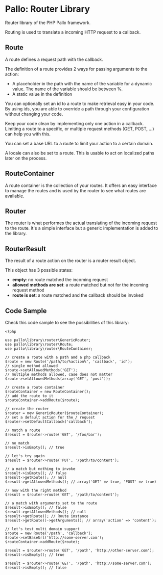 # Pallo: Router Library

Router library of the PHP Pallo framework.

Routing is used to translate a incoming HTTP request to a callback.

## Route

A route defines a request path with the callback. 

The definition of a route provides 2 ways for passing arguments to the action:
 
* A placeholder in the path with the name of the variable for a dynamic value. The name of the variable should be between %.
* A static value in the definition 

You can optionally set an id to a route to make retrieval easy in your code. 
By using ids, you are able to override a path through your configuration without changing your code.

Keep your code clean by implementing only one action in a callback. 
Limiting a route to a specific, or multiple request methods (GET, POST, ...) can help you with this.

You can set a base URL to a route to limit your action to a certain domain. 

A locale can also be set to a route. 
This is usable to act on localized paths later on the process.

## RouteContainer

A route container is the collection of your routes. 
It offers an easy interface to manage the routes and is used by the router to see what routes are available.

## Router

The router is what performes the actual translating of the incoming request to the route.
It's a simple interface but a generic implementation is added to the library.

## RouterResult 

The result of a route action on the router is a router result object.

This object has 3 possible states:

* __empty__: no route matched the incoming request
* __allowed methods are set__: a route matched but not for the incoming request method
* __route is set__: a route matched and the callback should be invoked

## Code Sample

Check this code sample to see the possibilities of this library:

    <?php
    
    use pallo\library\router\GenericRouter;
    use pallo\library\router\Route;
    use pallo\library\router\RouteContainer;
        
    // create a route with a path and a php callback
    $route = new Route('/path/to/%action%', 'callback', 'id');
    // single method allowed
    $route->setAllowedMethods('GET'); 
    // multiple methods allowed, case does not matter
    $route->setAllowedMethods(array('GET', 'post'));
    
    // create a route container
    $routeContainer = new RouteContainer();
    // add the route to it
    $routeContainer->addRoute($route);
    
    // create the router
    $router = new GenericRouter($routeContainer);
    // set a default action for the / request
    $router->setDefaultCallback('callback');
    
    // match a route
    $result = $router->route('GET', '/foo/bar');
    
    // no match
    $result->isEmpty(); // true
    
    // let's try again
    $result = $router->route('PUT', '/path/to/content');
    
    // a match but nothing to invoke
    $result->isEmpty(); // false
    $result->getRoute(); // null
    $result->getAllowedMethods(); // array('GET' => true, 'POST' => true)
    
    // now with the right method
    $result = $router->route('GET', '/path/to/content');
    
    // a match with arguments set to the route
    $result->isEmpty(); // false
    $result->getAllowedMethods(); // null
    $result->getRoute(); // Route instance
    $result->getRoute()->getArguments(); // array('action' => 'content');
    
    // let's test multi domain support
    $route = new Route('/path', 'callback');
    $route->setBaseUrl('http://some-server.com');    
    $routeContainer->addRoute($route);
    
    $result = $router->route('GET', '/path', 'http://other-server.com');
    $result->isEmpty(); // true
    
    $result = $router->route('GET', '/path', 'http://some-server.com');
    $result->isEmpty(); // false